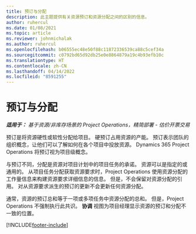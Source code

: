 ```yaml
---
title: 预订与分配
description: 此主题提供有关资源预订和资源分配之间的区别的信息。
author: ruhercul
ms.date: 01/08/2021
ms.topic: article
ms.reviewer: johnmichalak
ms.author: ruhercul
ms.openlocfilehash: b06555ec48e50f88c11872336539ca88c5cef34a
ms.sourcegitcommit: c0792bd65d92db25e0e8864879a19c4b93efb10c
ms.translationtype: HT
ms.contentlocale: zh-CN
ms.lasthandoff: 04/14/2022
ms.locfileid: "8591255"
---
```

# <a name="bookings-vs-assignments"></a>预订与分配

_**适用于：** 基于资源/非库存场景的 Project Operations，精简部署 - 估价开票交易_

预订是将资源硬性或软性分配给项目。 硬预订占用资源的产能。 预订表示团队的组织概念，让他们可以了解如何在各个项目中投放资源。 Dynamics 365 Project Operations 将预订视为项目级概念。 

与预订不同，分配是资源对项目计划中的项目任务的承诺。 资源可以是指定的或通用的。  从项目任务分配获取资源要求时，Project Operations 使用资源分配的工作量信息来构建资源要求详细信息的信息。 但是，不会保留对资源分配的引用。 对从资源要求派生的预订的更新不会更新任何资源分配。

通常，资源的预订总和等于一项或多项任务中资源分配的总和。 但是，Project Operations 不强制执行此共识。 **协调** 视图为项目经理显示资源的预订和分配不一致的位置。




[!INCLUDE[footer-include](../includes/footer-banner.md)]